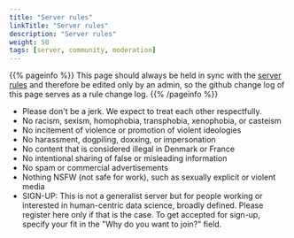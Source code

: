 ```yaml
---
title: "Server rules"
linkTitle: "Server rules"
description: "Server rules"
weight: 50
tags: [server, community, moderation]
---
```


{{% pageinfo %}}
This page should always be held in sync with the [server rules](https://datasci.social/about) and therefore be edited only by an admin, so the github change log of this page serves as a rule change log.
{{% /pageinfo %}}

- Please don't be a jerk. We expect to treat each other respectfully.
- No racism, sexism, homophobia, transphobia, xenophobia, or casteism
- No incitement of violence or promotion of violent ideologies
- No harassment, dogpiling, doxxing, or impersonation
- No content that is considered illegal in Denmark or France
- No intentional sharing of false or misleading information
- No spam or commercial advertisements
- Nothing NSFW (not safe for work), such as sexually explicit or violent media
- SIGN-UP: This is not a generalist server but for people working or interested in human-centric data science, broadly defined. Please register here only if that is the case. To get accepted for sign-up, specify your fit in the "Why do you want to join?" field.